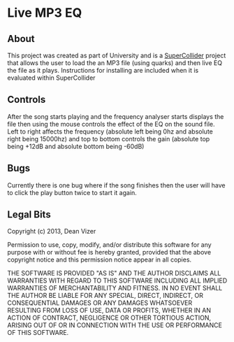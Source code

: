 Live MP3 EQ
==============

About
-----
This project was created as part of University and is a [SuperCollider](http://supercollider.sourceforge.net) project that allows the user to load the an MP3 file (using quarks) and then live EQ the file as it plays.  Instructions for installing are included when it is evaluated within SuperCollider

Controls
--------

After the song starts playing and the frequency analyser starts displays the file then using the mouse controls the effect of the EQ on the sound file.  Left to right affects the frequency (absolute left being 0hz and absolute right being 15000hz) and top to bottom controls the gain (absolute top being +12dB and absolute bottom being -60dB)

Bugs
----

Currently there is one bug where if the song finishes then the user will have to click the play button twice to start it again.

Legal Bits
----------

Copyright (c) 2013, Dean Vizer

Permission to use, copy, modify, and/or distribute this software for any purpose with or without fee is hereby granted, provided that the above copyright notice and this permission notice appear in all copies.

THE SOFTWARE IS PROVIDED "AS IS" AND THE AUTHOR DISCLAIMS ALL WARRANTIES WITH REGARD TO THIS SOFTWARE INCLUDING ALL IMPLIED WARRANTIES OF MERCHANTABILITY AND FITNESS. IN NO EVENT SHALL THE AUTHOR BE LIABLE FOR ANY SPECIAL, DIRECT, INDIRECT, OR CONSEQUENTIAL DAMAGES OR ANY DAMAGES WHATSOEVER RESULTING FROM LOSS OF USE, DATA OR PROFITS, WHETHER IN AN ACTION OF CONTRACT, NEGLIGENCE OR OTHER TORTIOUS ACTION, ARISING OUT OF OR IN CONNECTION WITH THE USE OR PERFORMANCE OF THIS SOFTWARE.

